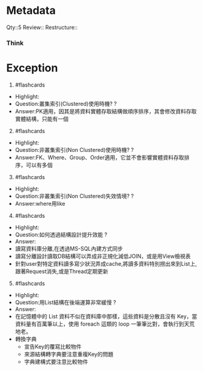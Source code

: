 # Metadata
Qty::5
Review::
Restructure::

### Think

# Exception


1. #flashcards 
- Highlight:
- Question:叢集索引(Clustered)使用時機?
?
- Answer:PK適用，因其是將資料實體存取結構做順序排序，其會修改資料存取實體結構，只能有一個

2. #flashcards 
- Highlight:
- Question:非叢集索引(Non Clustered)使用時機?
?
- Answer:FK、Where、Group、Order適用，它並不會影響實體資料存取排序，可以有多個

3. #flashcards 
- Highlight:
- Question:非叢集索引(Non Clustered)失效情境?
?
- Answer:where用like

4. #flashcards 
- Highlight:
- Question:如何透過結構設計提升效能
?
- Answer:
- 讀寫資料庫分離,在透過MS-SQL內建方式同步
- 讀寫分離設計讀取DB結構可以弄成非正規化減低JOIN，或是用View檢視表
- 針對user對特定資料讀多寫少狀況弄成cache,將讀多資料特別撈出來到List上,跟著Request消失,或是Thread定期更新

5. #flashcards 
- Highlight:
- Question:用List結構在後端運算非常緩慢
?
- Answer:
- 在記憶體中的 List 資料不似在資料庫中那樣，這些資料是分散且沒有 Key，當資料量有百萬筆以上，使用 foreach 這類的 loop 一筆筆比對，會執行到天荒地老。
- 轉換字典
  - 宣告Key的覆寫比較物件
  - 來源結構轉字典要注意重複Key的問題
  - 字典建構式要注意比較物件